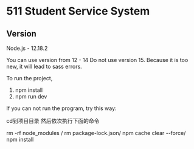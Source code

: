 511 Student Service System
====



Version
----
Node.js - 12.18.2

You can use version from 12 - 14
Do not use version 15. 
Because it is too new, 
it will lead to sass errors.

To run the project,

1. npm install
2. npm run dev


If you can not run the program, 
try this way:

cd到项目目录
然后依次执行下面的命令

rm -rf node_modules
/
rm package-lock.json/
npm cache clear --force/
npm install



